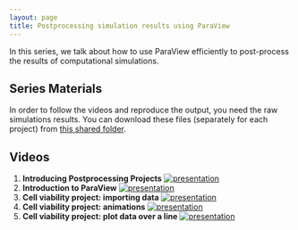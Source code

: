 ```yaml
---
layout: page
title: Postprocessing simulation results using ParaView
---
```


In this series, we talk about how to use ParaView efficiently to post-process the results of computational simulations.

## Series Materials

In order to follow the videos and reproduce the output, you need the raw simulations results. You can download these files (separately for each project) from [this shared folder](https://drive.google.com/drive/folders/1emHuLLkXBkJoCii_4obBy9PNRlK7n1Vq?usp=sharing).

## Videos

1. **Introducing Postprocessing Projects**
[![presentation](http://img.youtube.com/vi/AFkeKoq4SXo/0.jpg)](https://www.youtube.com/watch?v=AFkeKoq4SXo)
2. **Introduction to ParaView**
[![presentation](http://img.youtube.com/vi/1HiTOdO_bus/0.jpg)](https://www.youtube.com/watch?v=1HiTOdO_bus)
3. **Cell viability project: importing data**
[![presentation](http://img.youtube.com/vi/4AGbfs9vFSQ/0.jpg)](https://www.youtube.com/watch?v=4AGbfs9vFSQ)
4. **Cell viability project: animations**
[![presentation](http://img.youtube.com/vi/1QbcKxrAaKQ/0.jpg)](https://www.youtube.com/watch?v=1QbcKxrAaKQ)
5. **Cell viability project: plot data over a line**
[![presentation](http://img.youtube.com/vi/tGi-jk2UE2U/0.jpg)](https://www.youtube.com/watch?v=tGi-jk2UE2U)
